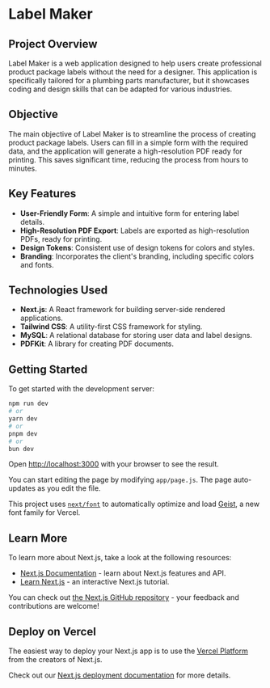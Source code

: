 # Label Maker

## Project Overview
Label Maker is a web application designed to help users create professional product package labels without the need for a designer. This application is specifically tailored for a plumbing parts manufacturer, but it showcases coding and design skills that can be adapted for various industries.

## Objective
The main objective of Label Maker is to streamline the process of creating product package labels. Users can fill in a simple form with the required data, and the application will generate a high-resolution PDF ready for printing. This saves significant time, reducing the process from hours to minutes.

## Key Features
- **User-Friendly Form**: A simple and intuitive form for entering label details.
- **High-Resolution PDF Export**: Labels are exported as high-resolution PDFs, ready for printing.
- **Design Tokens**: Consistent use of design tokens for colors and styles.
- **Branding**: Incorporates the client's branding, including specific colors and fonts.

## Technologies Used
- **Next.js**: A React framework for building server-side rendered applications.
- **Tailwind CSS**: A utility-first CSS framework for styling.
- **MySQL**: A relational database for storing user data and label designs.
- **PDFKit**: A library for creating PDF documents.

## Getting Started
To get started with the development server:

```bash
npm run dev
# or
yarn dev
# or
pnpm dev
# or
bun dev
```

Open [http://localhost:3000](http://localhost:3000) with your browser to see the result.

You can start editing the page by modifying `app/page.js`. The page auto-updates as you edit the file.

This project uses [`next/font`](https://nextjs.org/docs/app/building-your-application/optimizing/fonts) to automatically optimize and load [Geist](https://vercel.com/font), a new font family for Vercel.

## Learn More

To learn more about Next.js, take a look at the following resources:

- [Next.js Documentation](https://nextjs.org/docs) - learn about Next.js features and API.
- [Learn Next.js](https://nextjs.org/learn) - an interactive Next.js tutorial.

You can check out [the Next.js GitHub repository](https://github.com/vercel/next.js) - your feedback and contributions are welcome!

## Deploy on Vercel

The easiest way to deploy your Next.js app is to use the [Vercel Platform](https://vercel.com/new?utm_medium=default-template&filter=next.js&utm_source=create-next-app&utm_campaign=create-next-app-readme) from the creators of Next.js.

Check out our [Next.js deployment documentation](https://nextjs.org/docs/app/building-your-application/deploying) for more details.

